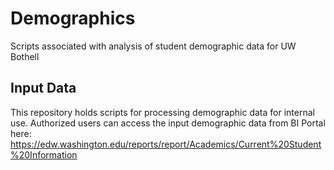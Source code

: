 # Demographics
Scripts associated with analysis of student demographic data for UW Bothell

## Input Data
This repository holds scripts for processing demographic data for internal use. Authorized users can access the input demographic data from BI Portal here: https://edw.washington.edu/reports/report/Academics/Current%20Student%20Information

